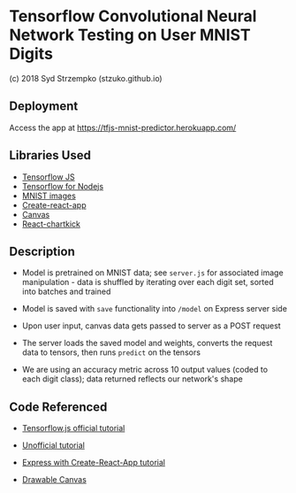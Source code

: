 # Tensorflow Convolutional Neural Network Testing on User MNIST Digits
(c) 2018 Syd Strzempko (stzuko.github.io)

## Deployment

Access the app at https://tfjs-mnist-predictor.herokuapp.com/

## Libraries Used

* [Tensorflow JS](https://js.tensorflow.org/)
* [Tensorflow for Nodejs](https://github.com/tensorflow/tfjs-node)
* [MNIST images](cs.nyu.edu/~roweis/data.html)
* [Create-react-app](https://github.com/facebook/create-react-app)
* [Canvas](https://www.npmjs.com/package/canvas)
* [React-chartkick](https://github.com/ankane/react-chartkick)

## Description

* Model is pretrained on MNIST data; see `server.js` for associated image manipulation - data is shuffled by iterating over each digit set, sorted into batches and trained

* Model is saved with `save` functionality into `/model` on Express server side

* Upon user input, canvas data gets passed to server as a POST request

* The server loads the saved model and weights, converts the request data to tensors, then runs `predict` on the tensors

* We are using an accuracy metric across 10 output values (coded to each digit class); data returned reflects our network's shape

## Code Referenced

* [Tensorflow.js official tutorial](https://js.tensorflow.org/tutorials/mnist.html)

* [Unofficial tutorial](https://gogul09.github.io/software/digit-recognizer-tf-js)

* [Express with Create-React-App tutorial](https://medium.freecodecamp.org/how-to-make-create-react-app-work-with-a-node-backend-api-7c5c48acb1b0)

* [Drawable Canvas](https://enlight.nyc/projects/web-paint/)
